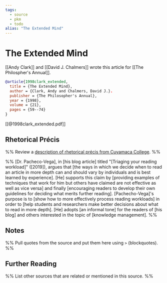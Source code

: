 ```yaml
---
tags:
  - source
  - pkm
  - todo
alias: "The Extended Mind"
---
```

# The Extended Mind
[[Andy Clark]] and [[David J. Chalmers]] wrote this article for [[The Philospher's Annual]].

```bibtex
@article{1998clark_extended,
  title = {The Extended Mind},
  author = {Clark, Andy and Chalmers, David J.}.
  publisher = {The Philosopher's Annual},
  year = {1998},
  volume = {21},
  pages = {59--74}
}
```

[[@1998clark_extended.pdf]]
## Rhetorical Précis
%% Review a [description of rhetorical précis from Cuyamaca College](https://www.cuyamaca.edu/student-support/tutoring-center/files/student-resources/rhetorical-precis-description-and-examples.pdf). %%

%%
[Dr. Pacheco-Vega], in [his blog article] titled "[Triaging your reading workload]" ([2019]), argues that [the ways in which we decide when to read an article in more depth can and should vary by individuals and is best learned by experience]. [He] supports this claim by [providing examples of techniques that work for him but others have claimed are not effective as well as vice versa] and finally [encouraging readers to develop their own guidelines for deciding what merits further reading]. [Pachecho-Vega]'s purpose is to [show how to more effectively process reading workloads] in order to [help students and researchers make better decisions about what to read in more depth]. [He] adopts [an informal tone] for the readers of [his blog] and others interested in the topic of [knowledge management]. 
%%
## Notes
%% Pull quotes from the source and put them here using `>` (blockquotes). %%

## Further Reading
%% List other sources that are related or mentioned in this source. %%